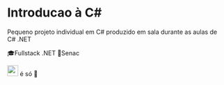 # Introducao à C#
Pequeno projeto individual em C# produzido em sala durante as aulas de C# .NET

🎓Fullstack .NET
🏫Senac



<img src="https://cdn.jsdelivr.net/gh/devicons/devicon/icons/csharp/csharp-original.svg" width="25" height="25"/> é só 💚
